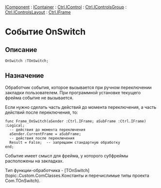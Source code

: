 ﻿---
Link: .Ctrl.IFrame.@OnSwitch
---

[IComponent](topic:Com.Custom.ComClasses.IComponent.Default) :
[IContainer](topic:Com.Custom.ComClasses.IContainer.Default) :
[Ctrl.IControl](topic:Com.Custom.ComClasses.Ctrl.IControl.Default) :
[Ctrl.IControlsGroup](topic:Com.Custom.ComClasses.Ctrl.IControlsGroup.Default) :
[Ctrl.IControlsLayout](topic:Com.Custom.ComClasses.Ctrl.IControlsLayout.Default) :
[Ctrl.IFrame](Default)

# Событие OnSwitch

## Описание

    OnSwitch :TOnSwitch;

## Назначение

Обработчик события, которое вызывается при ручном переключении закладки пользователем.
При программной установке текущего фрейма событие не вызывается.

Если нужно сделать часть действий до момента переключения, а часть действий после
переключения, то:

    func Frame_OnSwitch(aSender :Ctrl.IFrame; aSubFrame :Ctrl.IFrame) :Logical;
      -- действия до момента переключения
      aSender.CurrentFrame = aSubFrame;
      -- действия после переключения
      Result = False;  -- запрещаем стандартную обработку
    end;

Событие имеет смысл для фрейма, у которого субфреймы расположены на закладках.

Тип функции-обработчика -
[TOnSwitch](topic:.Custom.ComClasses.Константы и перечислимые типы проекта Com.TOnSwitch).